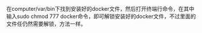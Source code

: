 在computer/var/bin下找到安装好的docker文件，然后打开终端行命令，在其中输入sudo chmod 777 docker命令，即可解锁安装好的docker文件，不过里面的文件任仍然需要解锁，方法一样。
